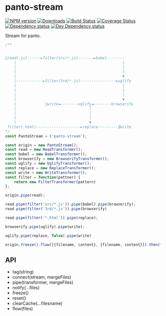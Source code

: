 # panto-stream
[![NPM version][npm-image]][npm-url] [![Downloads][downloads-image]][npm-url] [![Build Status][travis-image]][travis-url] [![Coverage Status][coverage-image]][coverage-url] [![Dependency status][david-dm-image]][david-dm-url] [![Dev Dependency status][david-dm-dev-image]][david-dm-dev-url]

Stream for panto.

```js
/**


🚴read(.js)------►filter(src/*.js)-------►babel--------
    |                                                |
    |                                                |
    |                                                |
    |                                                ▼
    |------------►filter(3rd/*.js)----------------►uglify
    |                                                |
    |                                                |
    |                                                |
    |                                                ▼
    |             🏅write◄--------uglify◄--------browserify
    |                                 |
    |                                 |
    |                                 |
    |                                 ▼
 filter(.html)--------------------►replace---------🎖write
*/
const PantoStream = ('panto-stream');

const origin = new PantoStream();
const read = new ReadTransformer();
const babel = new BabelTransformer();
const browserify = new BrowserifyTransformer();
const uglify = new UglifyTransformer();
const replace = new ReplaceTransformer();
const write = new WriteTransformer();
const filter = function(pattner) {
    return new FilterTransformer(pattern)
};

origin.pipe(read);

read.pipe(filter('src/*.js')).pipe(babel).pipe(browserify);
read.pipe(filter('3rd/*.js')).pipe(browserify)

read.pipe(filter('*.html')).pipe(replace);

browserify.pipe(uglify).pipe(write);

uglify.pipe(replace, false).pipe(write)

origin.freeze().flow([{filename, content}, {filename, content}]).then(files => {});
```

## API
 - tag(string)
 - connect(stream, mergeFiles)
 - pipe(transformer, mergeFiles)
 - notify(...files)
 - freeze()
 - reset()
 - clearCache(...filesname)
 - flow(files)

[npm-url]: https://npmjs.org/package/panto-stream
[downloads-image]: http://img.shields.io/npm/dm/panto-stream.svg
[npm-image]: http://img.shields.io/npm/v/panto-stream.svg
[travis-url]: https://travis-ci.org/pantojs/panto-stream
[travis-image]: http://img.shields.io/travis/pantojs/panto-stream.svg
[david-dm-url]:https://david-dm.org/pantojs/panto-stream
[david-dm-image]:https://david-dm.org/pantojs/panto-stream.svg
[david-dm-dev-url]:https://david-dm.org/pantojs/panto-stream#info=devDependencies
[david-dm-dev-image]:https://david-dm.org/pantojs/panto-stream/dev-status.svg
[coverage-image]:https://coveralls.io/repos/github/pantojs/panto-stream/badge.svg?branch=master
[coverage-url]:https://coveralls.io/github/pantojs/panto-stream?branch=master